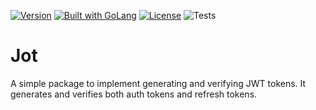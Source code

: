 [![Version](https://img.shields.io/badge/goversion-1.19.x-blue.svg)](https://golang.org)
<a href="https://golang.org"><img src="https://img.shields.io/badge/powered_by-Go-3362c2.svg?style=flat-square" alt="Built with GoLang"></a>
[![License](http://img.shields.io/badge/license-mit-blue.svg?style=flat-square)](https://raw.githubusercontent.com/tsawler/jot/master/LICENSE)
![Tests](https://github.com/tsawler/jot/actions/workflows/tests.yml/badge.svg)


# Jot

A simple package to implement generating and 
verifying JWT tokens. It generates and verifies both auth tokens and refresh tokens.